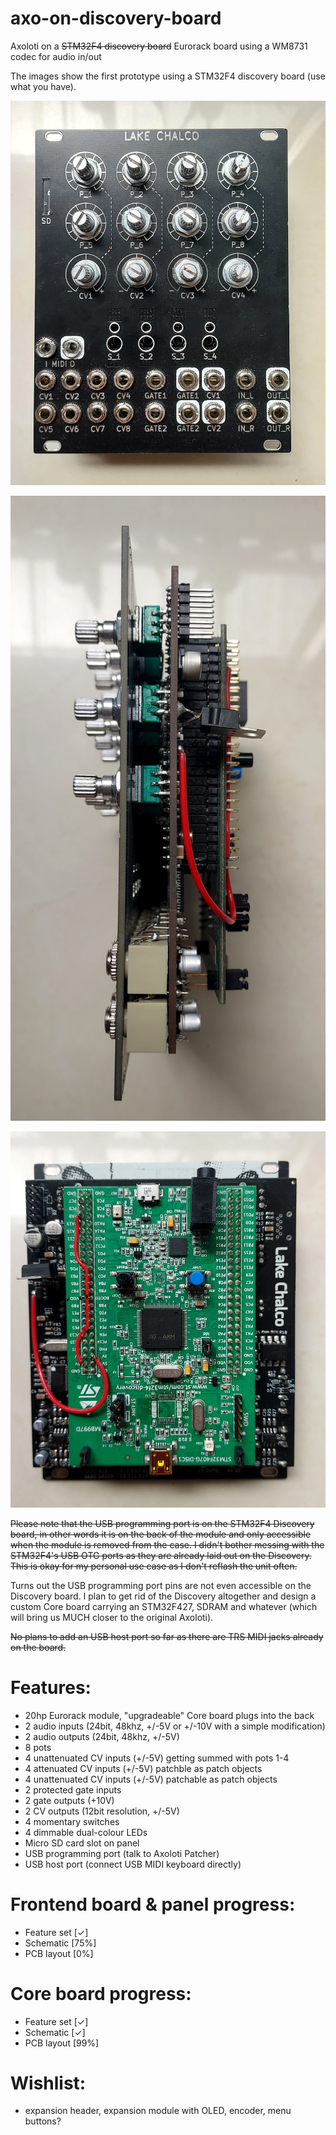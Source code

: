 # axo-on-discovery-board
Axoloti on a ~~STM32F4 discovery board~~ Eurorack board using a WM8731 codec for audio in/out

The images show the first prototype using a STM32F4 discovery board (use what you have).


![image front](/images/v01_image_front.jpg)



![image side](/images/v01_image_side.jpg)



![image back](/images/v01_image_back.jpg)



~~Please note that the USB programming port is on the STM32F4 Discovery board, in other words it is on the back of the module and only accessible when the module is removed from the case. I didn't bother messing with the STM32F4's USB OTG ports as they are already laid out on the Discovery. This is okay for my personal use case as I don't reflash the unit often.~~

Turns out the USB programming port pins are not even accessible on the Discovery board. I plan to get rid of the Discovery altogether and design a custom Core board carrying an STM32F427, SDRAM and whatever (which will bring us MUCH closer to the original Axoloti).

~~No plans to add an USB host port so far as there are TRS MIDI jacks already on the board.~~

# Features:

* 20hp Eurorack module, "upgradeable" Core board plugs into the back
* 2 audio inputs (24bit, 48khz, +/-5V or +/-10V with a simple modification)
* 2 audio outputs (24bit, 48khz, +/-5V)
* 8 pots
* 4 unattenuated CV inputs (+/-5V) getting summed with pots 1-4
* 4 attenuated CV inputs (+/-5V) patchble as patch objects
* 4 unattenuated CV inputs (+/-5V) patchable as patch objects
* 2 protected gate inputs
* 2 gate outputs (+10V)
* 2 CV outputs (12bit resolution, +/-5V)
* 4 momentary switches
* 4 dimmable dual-colour LEDs
* Micro SD card slot on panel
* USB programming port (talk to Axoloti Patcher)
* USB host port (connect USB MIDI keyboard directly)


# Frontend board & panel progress:

* Feature set [✓]
* Schematic [75%]
* PCB layout [0%]


# Core board progress:

* Feature set [✓]
* Schematic [✓]
* PCB layout [99%]


# Wishlist:
* expansion header, expansion module with OLED, encoder, menu buttons?
